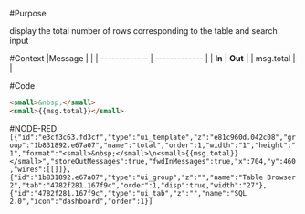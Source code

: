 #Purpose

display the total number of rows corresponding to the table and search input

#Context
|Message		    |				        |
| ------------- | ------------- |
| **In**		    | **Out**		    |
|	msg.total	    |             	|

#Code
```html
<small>&nbsp;</small>
<small>{{msg.total}}</small>
```

#NODE-RED
`
[{"id":"e3cf3c63.fd3cf","type":"ui_template","z":"e81c960d.042c08","group":"1b831892.e67a07","name":"total","order":1,"width":"1","height":"1","format":"<small>&nbsp;</small>\n<small>{{msg.total}}</small>","storeOutMessages":true,"fwdInMessages":true,"x":704,"y":460,"wires":[[]]},{"id":"1b831892.e67a07","type":"ui_group","z":"","name":"Table Browser 2","tab":"4782f281.167f9c","order":1,"disp":true,"width":"27"},{"id":"4782f281.167f9c","type":"ui_tab","z":"","name":"SQL 2.0","icon":"dashboard","order":1}]
`
